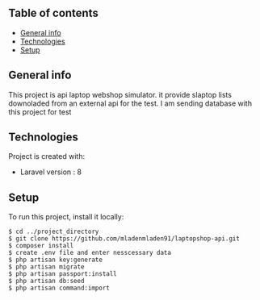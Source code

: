 ## Table of contents
* [General info](#general-info)
* [Technologies](#technologies)
* [Setup](#setup)

## General info
This project is api laptop webshop simulator. it provide slaptop lists downoladed from an external api for the test. I am sending database with this project for test
	
## Technologies
Project is created with:
* Laravel version : 8

	
## Setup
To run this project, install it locally:

```
$ cd ../project_directory
$ git clone https://github.com/mladenmladen91/laptopshop-api.git
$ composer install
$ create .env file and enter nesscessary data
$ php artisan key:generate
$ php artisan migrate
$ php artisan passport:install
$ php artisan db:seed
$ php artisan command:import